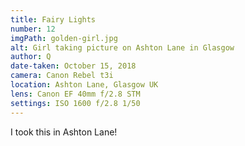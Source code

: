 ```yaml
---
title: Fairy Lights
number: 12
imgPath: golden-girl.jpg
alt: Girl taking picture on Ashton Lane in Glasgow
author: Q
date-taken: October 15, 2018
camera: Canon Rebel t3i
location: Ashton Lane, Glasgow UK
lens: Canon EF 40mm f/2.8 STM
settings: ISO 1600 f/2.8 1/50
---
```

I took this in Ashton Lane!

